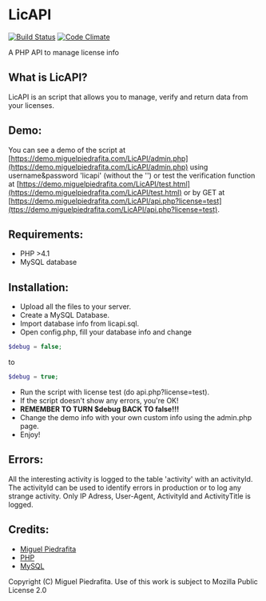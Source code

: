 # LicAPI

[![Build Status](https://travis-ci.org/m1guelpf/LicAPI.svg?branch=master)](https://travis-ci.org/m1guelpf/LicAPI)   [![Code Climate](https://codeclimate.com/github/m1guelpf/LicAPI/badges/gpa.svg)](https://codeclimate.com/github/m1guelpf/LicAPI)

A PHP API to manage license info

## What is LicAPI?

LicAPI is an script that allows you to manage, verify and return data from your licenses.

## Demo:

You can see a demo of the script at [https://demo.miguelpiedrafita.com/LicAPI/admin.php](https://demo.miguelpiedrafita.com/LicAPI/admin.php) using username&password 'licapi' (without the '') or test the verification function at [https://demo.miguelpiedrafita.com/LicAPI/test.html](https://demo.miguelpiedrafita.com/LicAPI/test.html) or by GET at [https://demo.miguelpiedrafita.com/LicAPI/api.php?license=test](ttps://demo.miguelpiedrafita.com/LicAPI/api.php?license=test).

## Requirements:

- PHP >4.1
- MySQL database

## Installation:

- Upload all the files to your server.
- Create a MySQL Database.
- Import database info from licapi.sql.
- Open config.php, fill your database info and change
```php
$debug = false;
``` 

to
```php
$debug = true;
```
- Run the script with license test (do api.php?license=test).
- If the script doesn't show any errors, you're OK!
- **REMEMBER TO TURN $debug BACK TO false!!!**
- Change the demo info with your own custom info using the admin.php page.
- Enjoy!

## Errors:

All the interesting activity is logged to the table 'activity' with an activityId. The activityId can be used to identify errors in production or to log any strange activity. Only IP Adress, User-Agent, ActivityId and ActivityTitle is logged.

## Credits:

- [Miguel Piedrafita](https://projects.miguelpiedrafita.com)
- [PHP](https://php.net)
- [MySQL](https://mysql.com)

Copyright (C) Miguel Piedrafita. Use of this work is subject to Mozilla Public License 2.0
